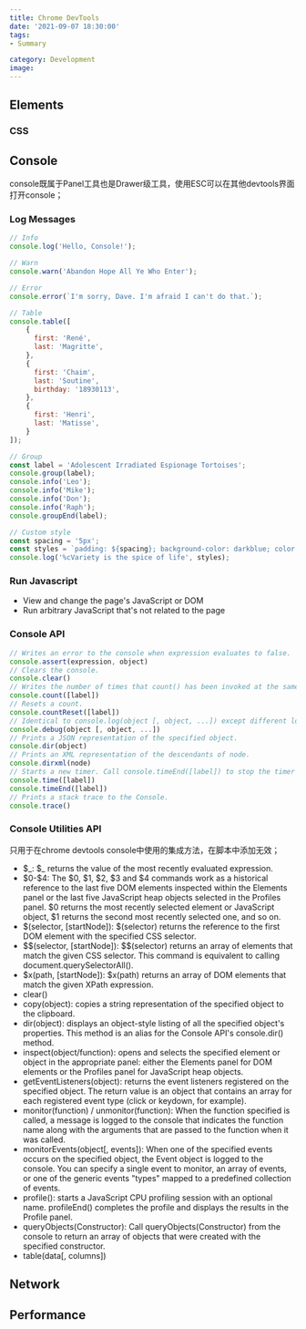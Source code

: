 ```yaml
---
title: Chrome DevTools
date: '2021-09-07 18:30:00'
tags: 
- Summary

category: Development
image: 
---
```


## Elements

### CSS

## Console

console既属于Panel工具也是Drawer级工具，使用ESC可以在其他devtools界面打开console；

### Log Messages

```js
// Info
console.log('Hello, Console!');

// Warn
console.warn('Abandon Hope All Ye Who Enter');

// Error
console.error(`I'm sorry, Dave. I'm afraid I can't do that.`);

// Table
console.table([
    {
      first: 'René',
      last: 'Magritte',
    },
    {
      first: 'Chaim',
      last: 'Soutine',
      birthday: '18930113',
    },
    {
      first: 'Henri',
      last: 'Matisse',
    }
]);

// Group
const label = 'Adolescent Irradiated Espionage Tortoises';
console.group(label);
console.info('Leo');
console.info('Mike');
console.info('Don');
console.info('Raph');
console.groupEnd(label);

// Custom style
const spacing = '5px';
const styles = `padding: ${spacing}; background-color: darkblue; color: white; font-style: italic; border: ${spacing} solid crimson; font-size: 2em;`;
console.log('%cVariety is the spice of life', styles);
```

### Run Javascript
- View and change the page's JavaScript or DOM
- Run arbitrary JavaScript that's not related to the page

### Console API

```js
// Writes an error to the console when expression evaluates to false.
console.assert(expression, object)
// Clears the console.
console.clear()
// Writes the number of times that count() has been invoked at the same line and with the same label.
console.count([label])
// Resets a count.
console.countReset([label])
// Identical to console.log(object [, object, ...]) except different log level.
console.debug(object [, object, ...])
// Prints a JSON representation of the specified object.
console.dir(object)
// Prints an XML representation of the descendants of node.
console.dirxml(node)
// Starts a new timer. Call console.timeEnd([label]) to stop the timer and print the elapsed time to the Console.
console.time([label])
console.timeEnd([label])
// Prints a stack trace to the Console.
console.trace()
```

### Console Utilities API
只用于在chrome devtools console中使用的集成方法，在脚本中添加无效；

- \$\_: $_ returns the value of the most recently evaluated expression.
- \$0-\$4: The \$0, \$1, \$2, \$3 and \$4 commands work as a historical reference to the last five DOM elements inspected within the Elements panel or the last five JavaScript heap objects selected in the Profiles panel. \$0 returns the most recently selected element or JavaScript object, \$1 returns the second most recently selected one, and so on.
- \$(selector, [startNode]): $(selector) returns the reference to the first DOM element with the specified CSS selector.
- \$$(selector, [startNode]): \$\$(selector) returns an array of elements that match the given CSS selector. This command is equivalent to calling document.querySelectorAll().
- \$x(path, [startNode]): \$x(path) returns an array of DOM elements that match the given XPath expression.
- clear()
- copy(object): copies a string representation of the specified object to the clipboard.
- dir(object): displays an object-style listing of all the specified object's properties. This method is an alias for the Console API's console.dir() method.
- inspect(object/function): opens and selects the specified element or object in the appropriate panel: either the Elements panel for DOM elements or the Profiles panel for JavaScript heap objects.
- getEventListeners(object): returns the event listeners registered on the specified object. The return value is an object that contains an array for each registered event type (click or keydown, for example).
- monitor(function) / unmonitor(function): When the function specified is called, a message is logged to the console that indicates the function name along with the arguments that are passed to the function when it was called.
- monitorEvents(object[, events]): When one of the specified events occurs on the specified object, the Event object is logged to the console. You can specify a single event to monitor, an array of events, or one of the generic events "types" mapped to a predefined collection of events. 
- profile(): starts a JavaScript CPU profiling session with an optional name. profileEnd() completes the profile and displays the results in the Profile panel.
- queryObjects(Constructor): Call queryObjects(Constructor) from the console to return an array of objects that were created with the specified constructor. 
- table(data[, columns])

## Network

## Performance

